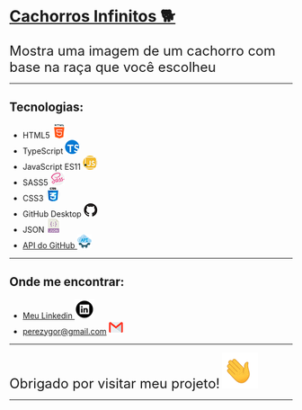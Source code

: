 # [**Cachorros Infinitos** 🐕](https://ygorperez.github.io/cachorros-infinitos/) 
 <font size="5">Mostra uma imagem de um cachorro com base na raça que você escolheu</font> 


---
## Tecnologias:
* HTML5  ![](cachorros-infinitos/Imagens/html.png)
* TypeScript ![](cachorros-infinitos/Imagens/typescript.png)
* JavaScript ES11 ![](cachorros-infinitos/Imagens/javascript.png)
* SASS5 ![](cachorros-infinitos/Imagens/sass.png)
* CSS3 ![](cachorros-infinitos/Imagens/css.png)
* GitHub Desktop ![](cachorros-infinitos/Imagens/github-mark_.png)
* JSON ![](cachorros-infinitos/Imagens/json.png)
* [API do GitHub ![](cachorros-infinitos/Imagens/api.png)](https://dog.ceo/dog-api/)
---
## Onde me encontrar:
* [Meu Linkedin ![](cachorros-infinitos/Imagens/linkedin-icon.png)](https://www.linkedin.com/in/ygor-perez-de-oliveira/)
* perezygor@gmail.com ![](cachorros-infinitos/Imagens/gmail.png)
***
<font size="5">Obrigado por visitar meu projeto!</font> ![](cachorros-infinitos/Imagens/waving_hand.gif)
***
